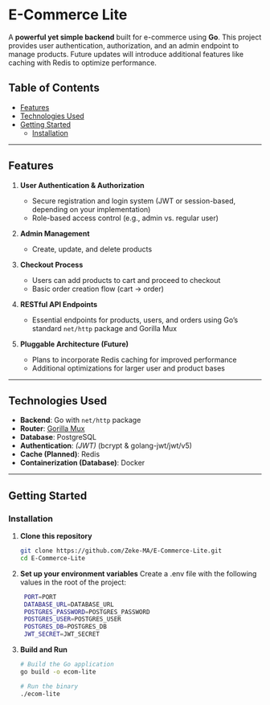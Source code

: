 # E-Commerce Lite

A **powerful yet simple backend** built for e-commerce using **Go**. This project provides user authentication, authorization, and an admin endpoint to manage products. Future updates will introduce additional features like caching with Redis to optimize performance.

## Table of Contents
- [Features](#features)
- [Technologies Used](#technologies-used)
- [Getting Started](#getting-started)
  - [Installation](#installation)

---

## Features

1. **User Authentication & Authorization**  
   - Secure registration and login system (JWT or session-based, depending on your implementation)  
   - Role-based access control (e.g., admin vs. regular user)

2. **Admin Management**  
   - Create, update, and delete products

3. **Checkout Process**  
   - Users can add products to cart and proceed to checkout  
   - Basic order creation flow (cart → order)

4. **RESTful API Endpoints**  
   - Essential endpoints for products, users, and orders using Go’s standard `net/http` package and Gorilla Mux

5. **Pluggable Architecture (Future)**  
   - Plans to incorporate Redis caching for improved performance  
   - Additional optimizations for larger user and product bases

---

## Technologies Used

- **Backend**: Go with `net/http` package
- **Router**: [Gorilla Mux](https://github.com/gorilla/mux)  
- **Database**: PostgreSQL  
- **Authentication**: *(JWT)* (bcrypt & golang-jwt/jwt/v5)
- **Cache (Planned)**: Redis  
- **Containerization (Database)**: Docker  

---

## Getting Started


### Installation

1. **Clone this repository**
   ```bash
   git clone https://github.com/Zeke-MA/E-Commerce-Lite.git
   cd E-Commerce-Lite
   ```

2. **Set up your environment variables**
    Create a .env file with the following values in the root of the project:
   ```bash
    PORT=PORT
    DATABASE_URL=DATABASE_URL
    POSTGRES_PASSWORD=POSTGRES_PASSWORD
    POSTGRES_USER=POSTGRES_USER
    POSTGRES_DB=POSTGRES_DB
    JWT_SECRET=JWT_SECRET
   ```  

3. **Build and Run**
    ```bash
    # Build the Go application
    go build -o ecom-lite

    # Run the binary
    ./ecom-lite
    ```